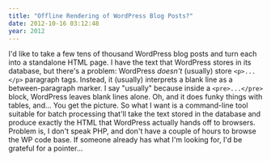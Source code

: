 ```yaml
---
title: "Offline Rendering of WordPress Blog Posts?"
date: 2012-10-16 03:12:48
year: 2012
---
```

I'd like to take a few tens of thousand WordPress blog posts and turn each into a standalone HTML page. I have the text that WordPress stores in its database, but there's a problem: WordPress <em>doesn't</em> (usually) store `<p>...</p>` paragraph tags. Instead, it (usually) interprets a blank line as a between-paragraph marker.  I say "usually" because inside a `<pre>...</pre>` block, WordPress leaves blank lines alone.  Oh, and it does funky things with tables, and... You get the picture.  So what I want is a command-line tool suitable for batch processing that'll take the text stored in the database and produce exactly the HTML that WordPress actually hands off to browsers. Problem is, I don't speak PHP, and don't have a couple of hours to browse the WP code base. If someone already has what I'm looking for, I'd be grateful for a pointer...
